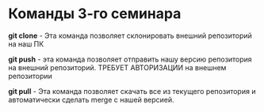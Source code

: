 # Команды 3-го семинара

**git clone** - Эта команда позволяет склонировать внешний репозиторий на наш ПК

**git push** - эта команда позволяет отправить нашу версию репозитория на внешний
репозиторий. ТРЕБУЕТ АВТОРИЗАЦИИ на внешнем репозитории

**git pull** - Эта команда позволяет скачать все из текущего репозитория и автоматически
сделать merge с нашей версией.